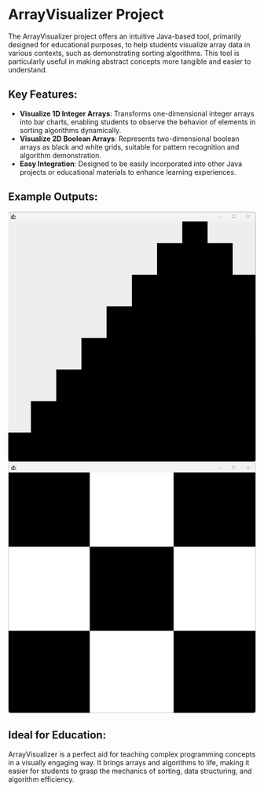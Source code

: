 # ArrayVisualizer Project

The ArrayVisualizer project offers an intuitive Java-based tool, primarily designed for educational purposes, to help students visualize array data in various contexts, such as demonstrating sorting algorithms. This tool is particularly useful in making abstract concepts more tangible and easier to understand.

## Key Features:
- **Visualize 1D Integer Arrays**: Transforms one-dimensional integer arrays into bar charts, enabling students to observe the behavior of elements in sorting algorithms dynamically.
- **Visualize 2D Boolean Arrays**: Represents two-dimensional boolean arrays as black and white grids, suitable for pattern recognition and algorithm demonstration.
- **Easy Integration**: Designed to be easily incorporated into other Java projects or educational materials to enhance learning experiences.

## Example Outputs:
![Example1](array-visualizer-1d-int.png?raw=true)
![Example1](array-visualizer-2d-boolean.png?raw=true)

## Ideal for Education:
ArrayVisualizer is a perfect aid for teaching complex programming concepts in a visually engaging way. It brings arrays and algorithms to life, making it easier for students to grasp the mechanics of sorting, data structuring, and algorithm efficiency.
